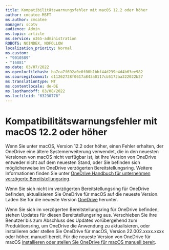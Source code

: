 ```yaml
---
title: Kompatibilitätswarnungsfehler mit macOS 12.2 oder höher
author: cmcatee-MSFT
ms.author: cmcatee
manager: scotv
audience: Admin
ms.topic: article
ms.service: o365-administration
ROBOTS: NOINDEX, NOFOLLOW
localization_priority: Normal
ms.custom:
- "9010589"
- "16881"
ms.date: 03/07/2022
ms.openlocfilehash: ba7ca7f692a0e0f00b1bbf44d239e4d4b63ee982
ms.sourcegitcommit: d11262728f0617a843a0117cb5172aa322022b27
ms.translationtype: MT
ms.contentlocale: de-DE
ms.lasthandoff: 03/08/2022
ms.locfileid: "63230776"
---
```

# <a name="compatibility-warning-error-with-macos-122-or-later"></a>Kompatibilitätswarnungsfehler mit macOS 12.2 oder höher

Wenn Sie unter macOS, Version 12.2 oder höher, einen Fehler erhalten, der OneDrive eine ältere Systemerweiterung verwendet, die in den neuesten Versionen von macOS nicht verfügbar ist, ist Ihre Version von OneDrive entweder nicht auf dem neuesten Stand, oder Sie befinden sich möglicherweise im OneDrive verzögerten Bereitstellungsring. Weitere Informationen finden Sie unter [OneDrive Handbuch für unternehmen verzögerte Bereitstellungsring](https://docs.microsoft.com/onedrive/plan-onedrive-enterprise#sync-app-update-process).

Wenn Sie sich nicht im verzögerten Bereitstellungsring für OneDrive befinden, aktualisieren Sie OneDrive für macOS auf die neueste Version. Laden Sie für die neueste Version [OneDrive](https://go.microsoft.com/fwlink/p/?LinkID=823060) herunter.  

Wenn Sie sich im verzögerten Bereitstellungsring für OneDrive befinden, stehen Updates für diesen Bereitstellungsring aus. Verschieben Sie ihre Benutzer bis zum Abschluss des Updates vorübergehend zum Produktionsring, um OneDrive die Anwendung zu aktualisieren, oder installieren oder stellen Sie OneDrive für macOS, Version 22.002.xxxx.xxxx oder höher, manuell bereit. Für die neueste Version von OneDrive für macOS [installieren oder stellen Sie OneDrive für macOS manuell bereit](https://go.microsoft.com/fwlink/p/?LinkID=823060).
